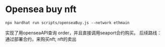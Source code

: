 # Opensea buy nft


```
npx hardhat run scripts/openseaBuy.js --network ethmain
```

实现了用openseaAPI查询 order，并且直接调用seaport合约购买。
后续路线：通过部署合约，来购买nft; nft的卖出